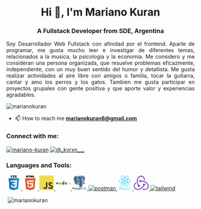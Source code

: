 <h1 align="center">Hi 👋, I'm Mariano Kuran</h1>
<h3 align="center">A Fullstack Developer from SDE, Argentina</h3>
<p align="justify">Soy Desarrollador Web Fullstack con afinidad por el frontend. Aparte de programar, me gusta mucho leer e investigar de diferentes temas, relacionados a la musica, la psicologia y la economia. Me considero y me consideran una persona organizada, que resuelve problemas eficazmente, independiente, con un muy buen sentido del humor y detallista. Me gusta realizar actividades al aire libre con amigos o familia, tocar la guitarra, cantar y amo los perros y los gatos.
Tambien me gusta participar en proyectos grupales con gente positiva y que aporte valor y experiencias agradables.</p>

<p align="left"> <img src="https://komarev.com/ghpvc/?username=marianokuran&label=Profile%20views&color=0e75b6&style=flat" alt="marianokuran" /> </p>

- 📫 How to reach me **marianokuran6@gmail.com**

<h3 align="left">Connect with me:</h3>
<p align="left">
<a href="https://linkedin.com/in/mariano-kuran" target="blank"><img align="center" src="https://raw.githubusercontent.com/rahuldkjain/github-profile-readme-generator/master/src/images/icons/Social/linked-in-alt.svg" alt="mariano-kuran" height="30" width="40" /></a>
<a href="https://instagram.com/@_kvrxn___" target="blank"><img align="center" src="https://raw.githubusercontent.com/rahuldkjain/github-profile-readme-generator/master/src/images/icons/Social/instagram.svg" alt="@_kvrxn___" height="30" width="40" /></a>
</p>

<h3 align="left">Languages and Tools:</h3>
<p align="left"> <a href="https://www.w3schools.com/css/" target="_blank" rel="noreferrer"> <img src="https://raw.githubusercontent.com/devicons/devicon/master/icons/css3/css3-original-wordmark.svg" alt="css3" width="40" height="40"/> </a> <a href="https://www.w3.org/html/" target="_blank" rel="noreferrer"> <img src="https://raw.githubusercontent.com/devicons/devicon/master/icons/html5/html5-original-wordmark.svg" alt="html5" width="40" height="40"/> </a> <a href="https://developer.mozilla.org/en-US/docs/Web/JavaScript" target="_blank" rel="noreferrer"> <img src="https://raw.githubusercontent.com/devicons/devicon/master/icons/javascript/javascript-original.svg" alt="javascript" width="40" height="40"/> </a> <a href="https://nodejs.org" target="_blank" rel="noreferrer"> <img src="https://raw.githubusercontent.com/devicons/devicon/master/icons/nodejs/nodejs-original-wordmark.svg" alt="nodejs" width="40" height="40"/> </a> <a href="https://www.postgresql.org" target="_blank" rel="noreferrer"> <img src="https://raw.githubusercontent.com/devicons/devicon/master/icons/postgresql/postgresql-original-wordmark.svg" alt="postgresql" width="40" height="40"/> </a> <a href="https://postman.com" target="_blank" rel="noreferrer"> <img src="https://www.vectorlogo.zone/logos/getpostman/getpostman-icon.svg" alt="postman" width="40" height="40"/> </a> <a href="https://reactjs.org/" target="_blank" rel="noreferrer"> <img src="https://raw.githubusercontent.com/devicons/devicon/master/icons/react/react-original-wordmark.svg" alt="react" width="40" height="40"/> </a> <a href="https://redux.js.org" target="_blank" rel="noreferrer"> <img src="https://raw.githubusercontent.com/devicons/devicon/master/icons/redux/redux-original.svg" alt="redux" width="40" height="40"/> </a> <a href="https://tailwindcss.com/" target="_blank" rel="noreferrer"> <img src="https://www.vectorlogo.zone/logos/tailwindcss/tailwindcss-icon.svg" alt="tailwind" width="40" height="40"/> </a> </p>

<p>&nbsp;<img align="center" src="https://github-readme-stats.vercel.app/api?username=marianokuran&show_icons=true&theme=tokyonight&locale=en" alt="marianokuran" /></p>
